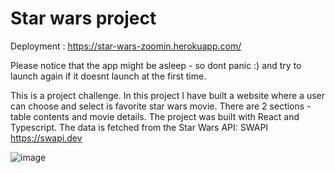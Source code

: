 # Star wars project

Deployment : https://star-wars-zoomin.herokuapp.com/

Please notice that the app might be asleep - so dont panic :) and try to launch again if it doesnt launch at the first time.

This is a  project challenge. In this project I have built a website where a user can choose and select is favorite star wars movie. There are 2 sections - table contents and movie details. The project was built with React and Typescript. The data is fetched from the Star Wars API: SWAPI https://swapi.dev


![image](https://user-images.githubusercontent.com/62177111/138610151-975440fb-25c0-482e-80dd-b4162ec9f00e.png)


